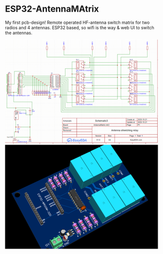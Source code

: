# ESP32-AntennaMAtrix
My first pcb-design! Remote operated HF-antenna switch matrix for two radios and 4 antennas. ESP32 based, so wifi is the way &amp; web UI to switch the antennas.

![Schematic](https://github.com/gisestek/ESP32-AntennaMAtrix/blob/main/N%C3%A4ytt%C3%B6kuva%202025-10-29%20212322.png)
![Rendering](https://github.com/gisestek/ESP32-AntennaMAtrix/blob/main/N%C3%A4ytt%C3%B6kuva%202025-10-29%20212333.png)


